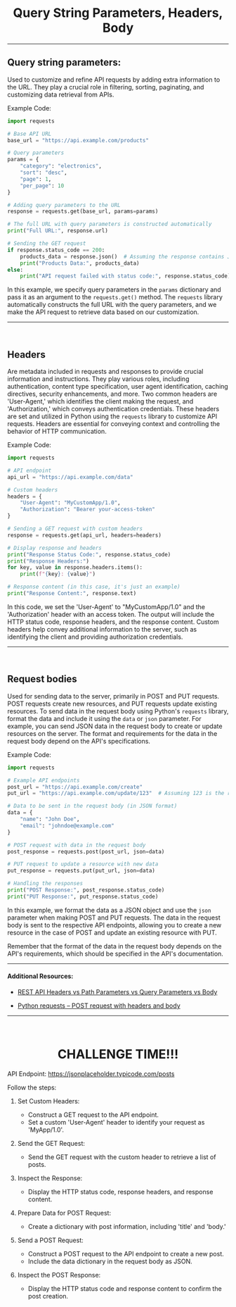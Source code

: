 <h1 align="center">Query String Parameters, Headers, Body</h1>

<hr>

## Query string parameters:

Used to customize and refine API requests by adding extra information to the URL. They play a crucial role in filtering, sorting, paginating, and customizing data retrieval from APIs.

Example Code:

```python
import requests

# Base API URL
base_url = "https://api.example.com/products"

# Query parameters
params = {
    "category": "electronics",
    "sort": "desc",
    "page": 1,
    "per_page": 10
}

# Adding query parameters to the URL
response = requests.get(base_url, params=params)

# The full URL with query parameters is constructed automatically
print("Full URL:", response.url)

# Sending the GET request
if response.status_code == 200:
    products_data = response.json()  # Assuming the response contains JSON data
    print("Products Data:", products_data)
else:
    print("API request failed with status code:", response.status_code)
```

In this example, we specify query parameters in the `params` dictionary and pass it as an argument to the `requests.get()` method. The `requests` library automatically constructs the full URL with the query parameters, and we make the API request to retrieve data based on our customization.

<hr>
<br>

## Headers 
Are metadata included in requests and responses to provide crucial information and instructions. They play various roles, including authentication, content type specification, user agent identification, caching directives, security enhancements, and more. Two common headers are 'User-Agent,' which identifies the client making the request, and 'Authorization,' which conveys authentication credentials. These headers are set and utilized in Python using the `requests` library to customize API requests. Headers are essential for conveying context and controlling the behavior of HTTP communication.

Example Code:

```python
import requests

# API endpoint
api_url = "https://api.example.com/data"

# Custom headers
headers = {
    "User-Agent": "MyCustomApp/1.0",
    "Authorization": "Bearer your-access-token"
}

# Sending a GET request with custom headers
response = requests.get(api_url, headers=headers)

# Display response and headers
print("Response Status Code:", response.status_code)
print("Response Headers:")
for key, value in response.headers.items():
    print(f"{key}: {value}")

# Response content (in this case, it's just an example)
print("Response Content:", response.text)
```

In this code, we set the 'User-Agent' to "MyCustomApp/1.0" and the 'Authorization' header with an access token. The output will include the HTTP status code, response headers, and the response content. Custom headers help convey additional information to the server, such as identifying the client and providing authorization credentials.

<hr>
<br>


## Request bodies 
Used for sending data to the server, primarily in POST and PUT requests. POST requests create new resources, and PUT requests update existing resources. To send data in the request body using Python's `requests` library, format the data and include it using the `data` or `json` parameter. For example, you can send JSON data in the request body to create or update resources on the server. The format and requirements for the data in the request body depend on the API's specifications.

Example Code:

```python
import requests

# Example API endpoints
post_url = "https://api.example.com/create"
put_url = "https://api.example.com/update/123"  # Assuming 123 is the resource ID

# Data to be sent in the request body (in JSON format)
data = {
    "name": "John Doe",
    "email": "johndoe@example.com"
}

# POST request with data in the request body
post_response = requests.post(post_url, json=data)

# PUT request to update a resource with new data
put_response = requests.put(put_url, json=data)

# Handling the responses
print("POST Response:", post_response.status_code)
print("PUT Response:", put_response.status_code)
```

In this example, we format the data as a JSON object and use the `json` parameter when making POST and PUT requests. The data in the request body is sent to the respective API endpoints, allowing you to create a new resource in the case of POST and update an existing resource with PUT.

Remember that the format of the data in the request body depends on the API's requirements, which should be specified in the API's documentation.
<br>
<hr>

#### Additional Resources:

* <a href="https://www.youtube.com/watch?v=p2rQ88l0wvw">REST API Headers vs Path Parameters vs Query Parameters vs Body</a>

* <a href="https://www.geeksforgeeks.org/python-requests-post-request-with-headers-and-body/">Python requests – POST request with headers and body</a>

<hr>
<br>

<h1 align="center">CHALLENGE TIME!!!</h1>

API Endpoint: https://jsonplaceholder.typicode.com/posts

Follow the steps:

1. Set Custom Headers:
   - Construct a GET request to the API endpoint.
   - Set a custom 'User-Agent' header to identify your request as 'MyApp/1.0'.

2. Send the GET Request:
   - Send the GET request with the custom header to retrieve a list of posts.

3. Inspect the Response:
   - Display the HTTP status code, response headers, and response content.

4. Prepare Data for POST Request:
   - Create a dictionary with post information, including 'title' and 'body.'

5. Send a POST Request:
   - Construct a POST request to the API endpoint to create a new post.
   - Include the data dictionary in the request body as JSON.

6. Inspect the POST Response:
   - Display the HTTP status code and response content to confirm the post creation.
